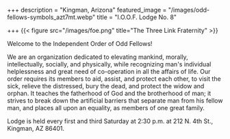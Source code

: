 +++
description = "Kingman, Arizona"
featured_image = "/images/odd-fellows-symbols_azt7mt.webp"
title = "I.O.O.F. Lodge No. 8"

+++
{{< figure src="/images/foe.png" title="The Three Link Fraternity" >}}

Welcome to the Independent Order of Odd Fellows!

We are an organization dedicated to elevating mankind, morally, intellectually, socially, and physically, while recognizing man's individual helplessness and great need of co-operation in all the affairs of life. Our order requires its members to aid, assist, and protect each other, to visit the sick, relieve the distressed, bury the dead, and protect the widow and orphan. It teaches the fatherhood of God and the brotherhood of man; it strives to break down the artificial barriers that separate man from his fellow man, and places all upon an equality, as members of one great family.

Lodge is held every first and third Saturday at 2:30 p.m. at 212 N. 4th St., Kingman, AZ 86401. 
